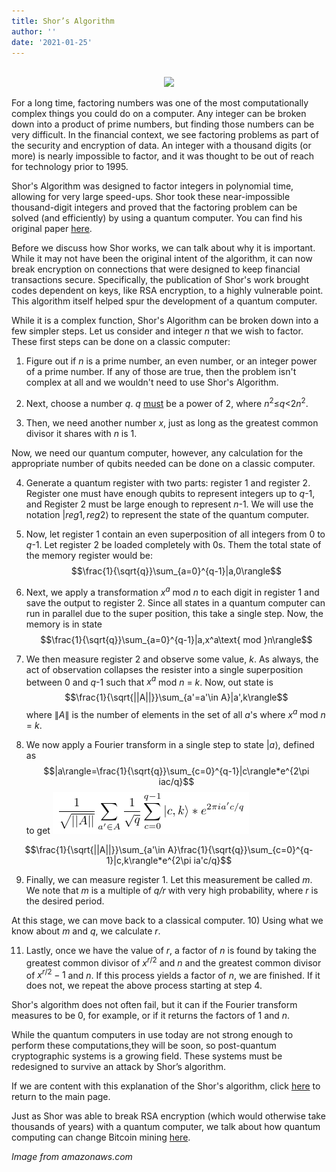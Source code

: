 ```yaml
---
title: Shor’s Algorithm
author: ''
date: '2021-01-25'
---
```


<center>
</br>
<img src="https://inteng-storage.s3.amazonaws.com/img/iea/qrwBlp7vG5/sizes/encryption_resize_md.jpg">
</center>

For a long time, factoring numbers was one of the most computationally complex things you could do on a computer. Any integer can be broken down into a product of prime numbers, but finding those numbers can be very difficult. In the financial context, we see factoring problems as part of the security and encryption of data. An integer with a thousand digits (or more) is nearly impossible to factor, and it was thought to be out of reach for technology prior to 1995. 

Shor's Algorithm was designed to factor integers in polynomial time, allowing for very large speed-ups. Shor took these near-impossible thousand-digit integers and proved that the factoring problem can be solved (and efficiently) by using a quantum computer. You can find his original paper [here](https://citeseerx.ist.psu.edu/viewdoc/download?doi=10.1.1.123.5183&rep=rep1&type=pdf).

Before we discuss how Shor works, we can talk about why it is important. While it may not have been the original intent of the algorithm, it can now break encryption on connections that were designed to keep financial transactions secure. Specifically, the publication of Shor's work brought codes dependent on keys, like RSA encryption, to a highly vulnerable point. This algorithm itself helped spur the development of a quantum computer.

While it is a complex function, Shor's Algorithm can be broken down into a few simpler steps. Let us consider and integer *n* that we wish to factor. These first steps can be done on a classic computer:

1) Figure out if *n* is a prime number, an even number, or an integer power of a prime number. If any of those are true, then the problem isn't complex at all and we wouldn't need to use Shor's Algorithm.

2) Next, choose a number *q*. *q* <u>must</u> be a power of 2, where $n^2$≤*q*<$2n^2$.

3) Then, we need another number *x*, just as long as the greatest common divisor it shares with *n* is 1.

Now, we need our quantum computer, however, any calculation for the appropriate number of qubits needed can be done on a classic computer.

4) Generate a quantum register with two parts: register 1 and register 2. Register one must have enough qubits to represent integers up to *q*-1, and Register 2 must be large enough to represent *n*-1. We will use the notation $|reg1, reg2\rangle$ to represent the state of the quantum computer.

5) Now, let register 1 contain an even superposition of all integers from 0 to *q*-1. Let register 2 be loaded completely with 0s. Them the total state of the memory register would be: $$\frac{1}{\sqrt{q}}\sum_{a=0}^{q-1}|a,0\rangle$$

6) Next, we apply a transformation $x^{a}$ mod *n* to each digit in register 1 and save the output to register 2. Since all states in a quantum computer can run in parallel due to the super position, this take a single step. Now, the memory is in state 
$$\frac{1}{\sqrt{q}}\sum_{a=0}^{q-1}|a,x^a\text{ mod }n\rangle$$

7) We then measure register 2 and observe some value, *k*. As always, the act of observation collapses the resister into a single superposition between 0 and *q*-1 such that $x^{a}$ mod *n* = *k*. Now, out state is $$\frac{1}{\sqrt{||A||}}\sum_{a'=a'\in A}|a',k\rangle$$ where $\|A\|$ is the number of elements in the set of all *a*'s where $x^{a}$ mod *n* = *k*.

8) We now apply a Fourier transform in a single step to state $|a\rangle$, defined as $$|a\rangle=\frac{1}{\sqrt{q}}\sum_{c=0}^{q-1}|c\rangle*e^{2\pi iac/q}$$ to get <img src="d.png">

$$\frac{1}{\sqrt{||A||}}\sum_{a'\in A}\frac{1}{\sqrt{q}}\sum_{c=0}^{q-1}|c,k\rangle*e^{2\pi ia'c/q}$$

9) Finally, we can measure register 1. Let this measurement be called *m*. We note that *m* is a multiple of *q/r* with very high probability, where *r* is the desired period.

At this stage, we can move back to a classical computer.
10) Using what we know about *m* and *q*, we calculate *r*.

11) Lastly, once we have the value of *r*, a factor of *n* is found by taking the greatest common divisor  of $x^{r/2}$ and *n* and the greatest common divisor  of $x^{r/2}-1$ and *n*. If this process yields a factor of *n*, we are finished. If it does not, we repeat the above process starting at step 4.

Shor's algorithm does not often fail, but it can if the Fourier transform measures to be 0, for example, or if it returns the factors of 1 and *n*.

While the quantum computers in use today are not strong enough to perform these computations,they will be soon, so post-quantum cryptographic systems is a growing field. These systems must be redesigned to survive an attack by Shor’s algorithm.

If we are content with this explanation of the Shor's algorithm, click [here](https://amoderninvestor.netlify.app/) to return to the main page.

Just as Shor was able to break RSA encryption (which would otherwise take thousands of years) with a quantum computer, we talk about how quantum computing can change Bitcoin mining [here](https://amoderninvestor.netlify.app/23/2021/01/).

*Image from amazonaws.com*